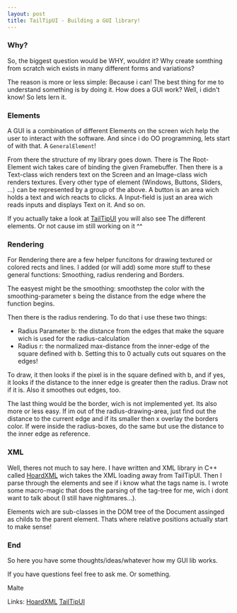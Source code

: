 ```yaml
---
layout: post
title: TailTipUI - Building a GUI library!
---
```


### Why?
So, the biggest question would be WHY, wouldnt it? 
Why create somthing from scratch wich exists in many different forms and variations?

The reason is more or less simple: Because i can! The best thing for me to understand something is by doing it. 
How does a GUI work? Well, i didn't know! So lets lern it. 

### Elements
A GUI is a combination of different Elements on the screen wich help the user to interact with the software. 
And since i do OO programming, lets start of with that. A `GeneralElement`! 

From there the structure of my library goes down. There is The Root-Element wich takes care of binding the given Framebuffer. 
Then there is a Text-class wich renders text on the Screen and an Image-class wich renders textures.
Every other type of element (Windows, Buttons, Sliders, ...) can be represented by a group of the above. 
A button is an area wich holds a text and wich reacts to clicks.
A Input-field is just an area wich reads inputs and displays Text on it. And so on.

If you actually take a look at [TailTipUI](https://github.com/mkalte666/TailTipUI) you will also see The different elements.
Or not cause im still working on it ^^

### Rendering
For Rendering there are a few helper funcitons for drawing textured or colored rects and lines. 
I added (or will add) some more stuff to these general functions: Smoothing, radius rendering and Borders.

The easyest might be the smoothing: smoothstep the color with the smoothing-parameter s being the distance from the edge where the function begins.

Then there is the radius rendering. To do that i use these two things:
  
  * Radius Parameter b: the distance from the edges that make the square wich is used for the radius-calculation
  * Radius r: the normalized max-distance from the inner-edge of the square defined with b. Setting this to 0 actually cuts out squares on the edges! 

To draw, it then looks if the pixel is in the square defined with b, and if yes, it looks if the distance to the inner edge is greater then the radius.
Draw not if it is. Also it smoothes out edges, too. 

The last thing would be the border, wich is not implemented yet. Its also more or less easy. If im out of the radius-drawing-area, just find out the distance to the current edge and if its smaller then x overlay the borders color.
If were inside the radius-boxes, do the same but use the distance to the inner edge as reference.

### XML
Well, theres not much to say here. I have written and XML library in C++ called [HoardXML](https://github.com/mkalte666/HoardXML) wich takes the XML loading away from TailTipUI.
Then I parse through the elements and see if i know what the tags name is. I wrote some macro-magic that does the parsing of the tag-tree for me, wich i dont want to talk about (I still have nightmares...).

Elements wich are sub-classes in the DOM tree of the Document assinged as childs to the parent element. Thats where relative positions actually start to make sense!

### End
So here you have some thoughts/ideas/whatever how my GUI lib works.

If you have questions feel free to ask me. Or something. 

Malte

Links:
[HoardXML](https://github.com/mkalte666/HoardXML)
[TailTipUI](https://github.com/mkalte666/TailTipUI)
